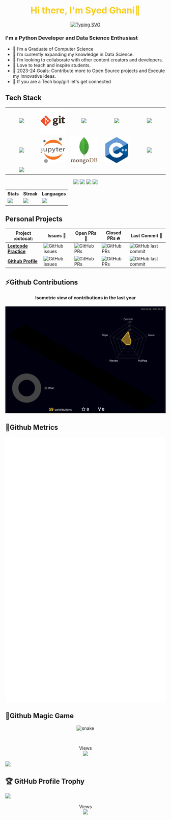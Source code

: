 <body>
  <div align="center">
    <h1 style="color: #F7CC18FF;">Hi there, I'm Syed Ghani👋<a href="#"></a></h1>
  </div>
  <p align="center">
    <a href="https://git.io/typing-svg">
      <img src="https://readme-typing-svg.herokuapp.com?font=sans-serif+fonts&weight=800&size=24&duration=2000&pause=1000&color=F7CC18&center=true&vCenter=true&width=435&lines=Python+Developer;Computer+Scientist;Tech+Enthuist;Data+Scientist" alt="Typing SVG" />
    </a>
  </p>


  <h3>I'm a Python Developer and Data Science Enthusiast</h3>
  <ul>
    <li>🔭 I’m a Graduate of Computer Science</li>
    <li>🌱 I’m currently expanding my knowledge in Data Science.</li>
    <li>👯 I’m looking to collaborate with other content creators and developers.</li>
    <li>📢 Love to teach and inspire students.</li>
    <li>🥅 2023-24 Goals: Contribute more to Open Source projects and Execute my Innovative ideas.</li>
    <li>💎 If you are a Tech boy/girl let's get connected</li>
  </ul>	
<h2>Tech Stack</h2>

<table>
<tr>
<td align='center'>
<img src="https://logo.wine/a/logo/Ruby_on_Rails/Ruby_on_Rails-Logo.wine.svg"  width="100">
</td>
<td align='center'>
<img src="https://github.com/devicons/devicon/blob/master/icons/git/git-original-wordmark.svg" width="100">
</td>
<td align='center' width="200">
<img src="https://www.djangoproject.com/m/img/logos/django-logo-negative.png">
</td>
<td align='center' width="200">
<img src="https://www.vectorlogo.zone/logos/heroku/heroku-ar21.svg">
</td>
<td align='center' width="200">
<img src="https://github.githubassets.com/assets/GitHub-Mark-ea2971cee799.png" width="80">
</td>
</tr>
<tr>	
<td align='center' width="200">
<img src="https://download.logo.wine/logo/MySQL/MySQL-Logo.wine.png">
</td>
<td align='center' width="200">
<img src="https://github.com/devicons/devicon/blob/master/icons/jupyter/jupyter-original-wordmark.svg" width="90">
</td>
<td align='center' width="200">
<img src="https://github.com/devicons/devicon/blob/master/icons/mongodb/mongodb-original-wordmark.svg" width="90">
</td>
<td align='center' width="200">
<img src="https://github.com/devicons/devicon/blob/master/icons/cplusplus/cplusplus-original.svg" width="80">
</td>
<td align='center' width="200">
  <img src="https://raw.githubusercontent.com/simple-icons/simple-icons/develop/icons/pycharm.svg" width="80">
</td>
</tr>
<tr>
<td align='center' width="200">
  <img src="https://code.visualstudio.com/assets/images/code-stable.png" width="80">
</td>
</tr>
</table>
<p align="center">
  <a href="https://www.linkedin.com/in/syed-ghani-357ba4234/"><img src="https://img.shields.io/badge/-Syed%20Ghani-0077B5?style=flat&logo=Linkedin&logoColor=white"/></a>
  <a href="mailto:syedghani001@gmail.com"><img src="https://img.shields.io/badge/-syedghani001@gmail.com-D14836?style=flat&logo=Gmail&logoColor=white"/></a>
  <a href="https://www.instagram.com/syed_ghani_001?igshid=YmMyMTA2M2Y="><img src="https://img.shields.io/badge/-@Syed_Ghani-E4405F?style=flat&logo=Instagram&logoColor=white"/></a>
  <a href="https://leetcode.com/syedghani/"><img src="https://img.shields.io/badge/-/syedghani-e8b519?style=flat&logo=leetcode&logoColor=black"/></a>
</p>

<table>
  <tr>
    <th>Stats</th>
    <th>Streak</th>
    <th>Languages</th>
  </tr>
  <tr>
    <td><img src="https://github-profile-summary-cards.vercel.app/api/cards/stats?username=sghani001&theme=gruvbox"/></td>
    <td><a href="https://git.io/streak-stats"><img src="https://streak-stats.demolab.com/?user=sghani001&theme=gruvbox&hide_border=true&border_radius=32&date_format=j%20M%5B%20Y%5D&ring=888888"/></a></td>
    <td><img src="https://github-profile-summary-cards.vercel.app/api/cards/repos-per-language?username=sghani001&theme=gruvbox"/></td>
  </tr>
</table>
	

	
## Personal Projects

| Project :octocat: | Issues :bug: | Open PRs :bell: | Closed PRs :fire: | Last Commit 🚩 |
| ----------------- | ------------- | ---------------- | ------------------ | -------------- |
| [**Leetcode Practice**](https://github.com/sghani001/Leetcode) | ![GitHub issues](https://img.shields.io/github/issues/sghani001/Leetcode?color=green&logo=github&style=flat) | ![GitHub PRs](https://img.shields.io/github/issues-pr/sghani001/Leetcode?style=flat&logo=github) | ![GitHub PRs](https://img.shields.io/github/issues-pr-closed/sghani001/Leetcode?style=flat&color=critical&logo=github) | ![GitHub last commit](https://img.shields.io/github/last-commit/sghani001/Leetcode?color=blue&logo=github&style=flat) |
| [**Github Profile**](https://github.com/sghani001/sghani001) | ![GitHub issues](https://img.shields.io/github/issues/sghani001/sghani001?color=green&logo=github&style=flat) | ![GitHub PRs](https://img.shields.io/github/issues-pr/sghani001/sghani001?style=flat&logo=github) | ![GitHub PRs](https://img.shields.io/github/issues-pr-closed/sghani001/sghani001?style=flat&color=critical&logo=github) | ![GitHub last commit](https://img.shields.io/github/last-commit/sghani001/sghani001?color=blue&logo=github&style=flat) |






## ⚡️Github Contributions

<h4 align="center">Isometric view of contributions in the last year</h4>

<p align="center">
  <a href="./profile-3d-contrib/profile-night-rainbow.svg">
    <img width="900" src="./profile-3d-contrib/profile-night-rainbow.svg" alt="Isometric view of contributions in the last year">
  </a>
</p>


## 🚀Github Metrics

<p align="center">
    <img width="625em" src="https://github.com/sghani001/sghani001/blob/main/github-metrics.svg" />
</p>
    
## 🐛Github Magic Game

<p align="center">
  <img src="https://github.com/sghani001/sghani001/raw/output/github-contribution-grid-snake.svg" alt="snake">
</p>

<br>

<p align="center"> 
  Views<br>
  <img src="https://profile-counter.glitch.me/sghani001/count.svg">
</p>
		
![](https://hit.yhype.me/github/profile?user_id=50300882)

<h2 >🏆 GitHub Profile Trophy</h2>
<p>
<a href="https://github.com/sghani001">
  <img src="https://github-profile-trophy.vercel.app/?username=sghani001&theme=matrix&column=8&margin-w=15&margin-h=15"/>

</a>
</p>
<p align="center"> 
  Views<br>
  <img src="https://profile-counter.glitch.me/sghani001/count.svg" />
</p>
